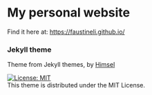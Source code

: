 # My personal website
Find it here at: https://faustineli.github.io/

### Jekyll theme
Theme from Jekyll themes, by [Himsel](http://himsel.me) 

[![License: MIT](https://img.shields.io/badge/License-MIT-yellow.svg)](https://opensource.org/licenses/MIT)  
This theme is distributed under the MIT License.
